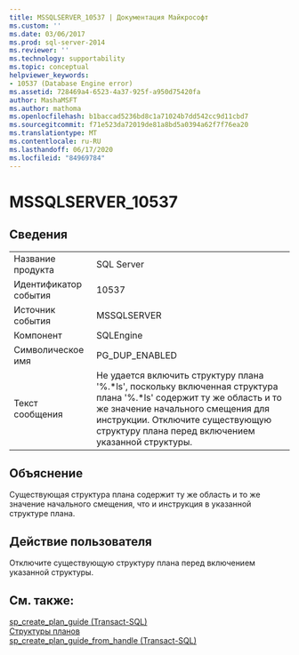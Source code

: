 ```yaml
---
title: MSSQLSERVER_10537 | Документация Майкрософт
ms.custom: ''
ms.date: 03/06/2017
ms.prod: sql-server-2014
ms.reviewer: ''
ms.technology: supportability
ms.topic: conceptual
helpviewer_keywords:
- 10537 (Database Engine error)
ms.assetid: 728469a4-6523-4a37-925f-a950d75420fa
author: MashaMSFT
ms.author: mathoma
ms.openlocfilehash: b1baccad5236bd8c1a71024b7dd542cc9d11cbd7
ms.sourcegitcommit: f71e523da72019de81a8bd5a0394a62f7f76ea20
ms.translationtype: MT
ms.contentlocale: ru-RU
ms.lasthandoff: 06/17/2020
ms.locfileid: "84969784"
---
```

# <a name="mssqlserver_10537"></a>MSSQLSERVER_10537
    
## <a name="details"></a>Сведения  
  
|||  
|-|-|  
|Название продукта|SQL Server|  
|Идентификатор события|10537|  
|Источник события|MSSQLSERVER|  
|Компонент|SQLEngine|  
|Символическое имя|PG_DUP_ENABLED|  
|Текст сообщения|Не удается включить структуру плана '%.*ls', поскольку включенная структура плана '%.\*ls' содержит ту же область и то же значение начального смещения для инструкции. Отключите существующую структуру плана перед включением указанной структуры.|  
  
## <a name="explanation"></a>Объяснение  
 Существующая структура плана содержит ту же область и то же значение начального смещения, что и инструкция в указанной структуре плана.  
  
## <a name="user-action"></a>Действие пользователя  
 Отключите существующую структуру плана перед включением указанной структуры.  
  
## <a name="see-also"></a>См. также:  
 [sp_create_plan_guide (Transact-SQL)](/sql/relational-databases/system-stored-procedures/sp-create-plan-guide-transact-sql)   
 [Структуры планов](../performance/plan-guides.md)   
 [sp_create_plan_guide_from_handle (Transact-SQL)](/sql/relational-databases/system-stored-procedures/sp-create-plan-guide-from-handle-transact-sql)  
  
  
